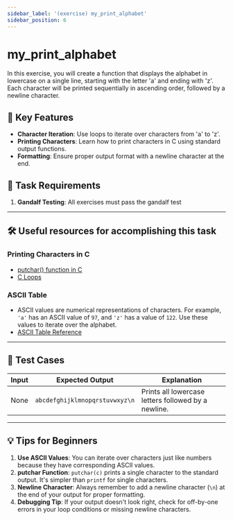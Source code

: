 ```yaml
---
sidebar_label: '(exercise) my_print_alphabet'
sidebar_position: 6
---
```


# my_print_alphabet

In this exercise, you will create a function that displays the alphabet in lowercase on a single line, starting with the letter 'a' and ending with 'z'. Each character will be printed sequentially in ascending order, followed by a newline character.

## 🚀 Key Features

- **Character Iteration**: Use loops to iterate over characters from 'a' to 'z'.
- **Printing Characters**: Learn how to print characters in C using standard output functions.
- **Formatting**: Ensure proper output format with a newline character at the end.

## 📝 Task Requirements

1. **Gandalf Testing**: All exercises must pass the gandalf test

---

## 🛠️ Useful resources for accomplishing this task

### Printing Characters in C
- [putchar() function in C](https://www.geeksforgeeks.org/putchar-function-in-c/)
- [C Loops](https://www.tutorialspoint.com/cprogramming/c_loops.htm)

### ASCII Table
- ASCII values are numerical representations of characters. For example, `'a'` has an ASCII value of `97`, and `'z'` has a value of `122`. Use these values to iterate over the alphabet.
- [ASCII Table Reference](https://www.asciitable.com/)

---

## 🧪 Test Cases

| Input           | Expected Output               | Explanation                                |
|------------------|-------------------------------|--------------------------------------------|
| None            | `abcdefghijklmnopqrstuvwxyz\n`| Prints all lowercase letters followed by a newline. |

---

## 💡 Tips for Beginners
1. **Use ASCII Values**: You can iterate over characters just like numbers because they have corresponding ASCII values.
2. **putchar Function**: `putchar(c)` prints a single character to the standard output. It's simpler than `printf` for single characters.
3. **Newline Character**: Always remember to add a newline character (`\n`) at the end of your output for proper formatting.
4. **Debugging Tip**: If your output doesn't look right, check for off-by-one errors in your loop conditions or missing newline characters.
